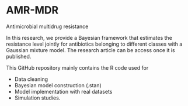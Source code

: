 # AMR-MDR
Antimicrobial multidrug resistance

In this research, we provide a Bayesian framework that estimates the resistance level jointly for antibiotics belonging to different classes with a Gaussian mixture model. The research article can be access once it is published. 

This GitHub repository mainly contains the R code used for

* Data cleaning 
* Bayesian model construction (.stan)
* Model implementation with real datasets
* Simulation studies. 
